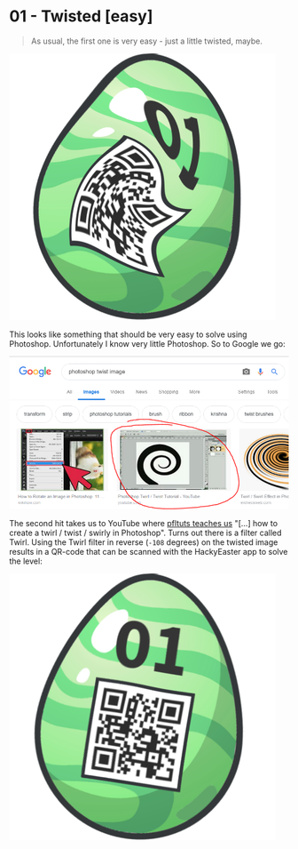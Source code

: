 # 01 - Twisted [easy]
> As usual, the first one is very easy - just a little twisted, maybe.

![twisted.png](twisted.png)

This looks like something that should be very easy to solve using Photoshop.
Unfortunately I know very little Photoshop. So to Google we go:

![to_google.png](to_google.png)

The second hit takes us to YouTube where [pfltuts teaches us](https://www.youtube.com/watch?v=DEhZ4OUf6tc)
"[...] how to create a twirl / twist / swirly in Photoshop". Turns out
there is a filter called Twirl. Using the Twirl filter in reverse 
(`-108` degrees) on the twisted image results in a QR-code that can be
scanned with the HackyEaster app to solve the level:

![twisted_untwirled.png](twisted_untwirled.png)
